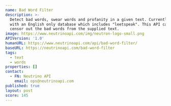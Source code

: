 ```yaml
---
name: Bad Word Filter
description: >-
  Detect bad words, swear words and profanity in a given text. Currently works
  with an English only database which includes "leetspeak". This API can also
  censor out the bad words from the supplied text.
image: https://www.neutrinoapi.com/img/neutron-logo-small.png
APIVersion: '1.0'
humanURL: https://www.neutrinoapi.com/api/bad-word-filter/
baseURL: https://neutrinoapi.com/bad-word-filter
tags:
  - text
  - words
properties: []
contact:
  - FN: Neutrino API
    email: ops@neutrinoapi.com
published: true
layout: post
score: 145
---
```

